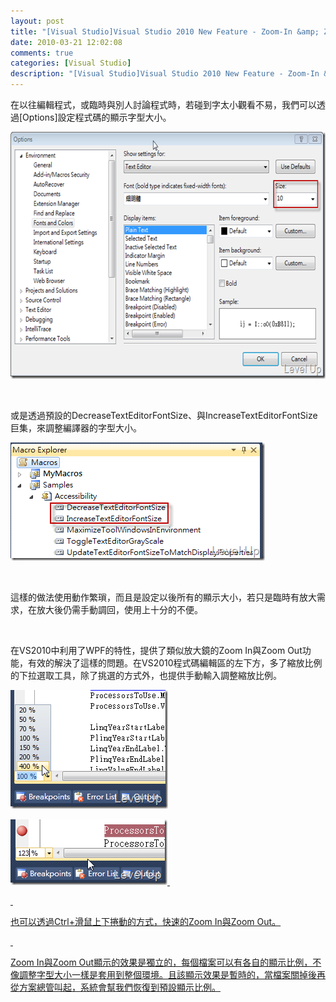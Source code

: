 ```yaml
---
layout: post
title: "[Visual Studio]Visual Studio 2010 New Feature - Zoom-In &amp; Zoom-Out"
date: 2010-03-21 12:02:08
comments: true
categories: [Visual Studio]
description: "[Visual Studio]Visual Studio 2010 New Feature - Zoom-In &amp; Zoom-Out"
---
```

<p>在以往編輯程式，或臨時與別人討論程式時，若碰到字太小觀看不易，我們可以透過[Options]設定程式碼的顯示字型大小。</p>  <p><img style="border-right-width: 0px; display: inline; border-top-width: 0px; border-bottom-width: 0px; border-left-width: 0px" title="image" border="0" alt="image" src="\images\posts\14135\image_thumb_3.png" width="644" height="395" /></a> </p>  <p> </p>  <p>或是透過預設的DecreaseTextEditorFontSize、與IncreaseTextEditorFontSize巨集，來調整編譯器的字型大小。</p>  <p><a href="http://files.dotblogs.com.tw/larrynung/1003/VisualStudioVisualStudio2010NewFeatureZo_14BFC/image_6.png"><img style="border-right-width: 0px; display: inline; border-top-width: 0px; border-bottom-width: 0px; border-left-width: 0px" title="image" border="0" alt="image" src="\images\posts\14135\image_thumb_2.png" width="407" height="189" /></a> </p>  <p> </p>  <p>這樣的做法使用動作繁瑣，而且是設定以後所有的顯示大小，若只是臨時有放大需求，在放大後仍需手動調回，使用上十分的不便。</p>  <p> </p>  <p>在VS2010中利用了WPF的特性，提供了類似放大鏡的Zoom In與Zoom Out功能，有效的解決了這樣的問題。在VS2010程式碼編輯區的左下方，多了縮放比例的下拉選取工具，除了挑選的方式外，也提供手動輸入調整縮放比例。</p>  <p><a href="http://files.dotblogs.com.tw/larrynung/1003/VisualStudioVisualStudio2010NewFeatureZo_14BFC/image_2.png"><img style="border-right-width: 0px; display: inline; border-top-width: 0px; border-bottom-width: 0px; border-left-width: 0px" title="image" border="0" alt="image" src="\images\posts\14135\image_thumb.png" width="252" height="190" /></a></p>  <p><a href="http://files.dotblogs.com.tw/larrynung/1003/VisualStudioVisualStudio2010NewFeatureZo_14BFC/image_4.png"><img style="border-right-width: 0px; display: inline; border-top-width: 0px; border-bottom-width: 0px; border-left-width: 0px" title="image" border="0" alt="image" src="\images\posts\14135\image_thumb_1.png" width="251" height="105" /> </p>  <p> </p>  <p>也可以透過Ctrl+滑鼠上下捲動的方式，快速的Zoom In與Zoom Out。</p>  <p> </p>  <p>Zoom In與Zoom Out顯示的效果是獨立的，每個檔案可以有各自的顯示比例，不像調整字型大小一樣是套用到整個環境。且該顯示效果是暫時的，當檔案關掉後再從方案總管叫起，系統會幫我們恢復到預設顯示比例。</p>